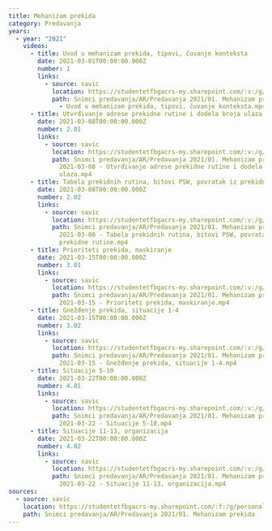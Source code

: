 ```yaml
---
title: Mehanizam prekida
category: Predavanja
years:
  - year: "2021"
    videos:
      - title: Uvod u mehanizam prekida, tipovi, čuvanje konteksta
        date: 2021-03-01T00:00:00.000Z
        number: 1
        links:
          - source: savic
            location: https://studentetfbgacrs-my.sharepoint.com/:v:/g/personal/sa190595d_student_etf_bg_ac_rs/EUSsmt5tbgZCmn39DbTots0B1dlHGDm39_nmhqJ5iFwJuw
            path: Snimci predavanja/AR/Predavanja 2021/01. Mehanizam prekida/01 - 2021-03-01
              - Uvod u mehanizam prekida, tipovi, čuvanje konteksta.mp4
      - title: Utvrđivanje adrese prekidne rutine i dodela broja ulaza
        date: 2021-03-08T00:00:00.000Z
        number: 2.01
        links:
          - source: savic
            location: https://studentetfbgacrs-my.sharepoint.com/:v:/g/personal/sa190595d_student_etf_bg_ac_rs/Edm3q0rmgvVNmvGSngLPuzIB_8Wk3XCDO7dY0si2g1qF7A
            path: Snimci predavanja/AR/Predavanja 2021/01. Mehanizam prekida/02.01 -
              2021-03-08 - Utvrđivanje adrese prekidne rutine i dodela broja
              ulaza.mp4
      - title: Tabela prekidnih rutina, bitovi PSW, povratak iz prekidne rutine
        date: 2021-03-08T00:00:00.000Z
        number: 2.02
        links:
          - source: savic
            location: https://studentetfbgacrs-my.sharepoint.com/:v:/g/personal/sa190595d_student_etf_bg_ac_rs/EUxQVhtyOw5Go7WA6Ip9kaUBmigfRKPKUwvIeXTfeEvEEg
            path: Snimci predavanja/AR/Predavanja 2021/01. Mehanizam prekida/02.02 -
              2021-03-08 - Tabela prekidnih rutina, bitovi PSW, povratak iz
              prekidne rutine.mp4
      - title: Prioriteti prekida, maskiranje
        date: 2021-03-15T00:00:00.000Z
        number: 3.01
        links:
          - source: savic
            location: https://studentetfbgacrs-my.sharepoint.com/:v:/g/personal/sa190595d_student_etf_bg_ac_rs/EeC0DQv0z5BKi1asZ345i6wBSQbLY7Ywr4yQl-tFlcbjiQ
            path: Snimci predavanja/AR/Predavanja 2021/01. Mehanizam prekida/03.01 -
              2021-03-15 - Prioriteti prekida, maskiranje.mp4
      - title: Gnežđenje prekida, situacije 1-4
        date: 2021-03-15T00:00:00.000Z
        number: 3.02
        links:
          - source: savic
            location: https://studentetfbgacrs-my.sharepoint.com/:v:/g/personal/sa190595d_student_etf_bg_ac_rs/EXPZx25UR2ZMn3KjHfyh05MBpjD_mcpbjCFz5CdRW2f85w
            path: Snimci predavanja/AR/Predavanja 2021/01. Mehanizam prekida/03.02 -
              2021-03-15 - Gnežđenje prekida, situacije 1-4.mp4
      - title: Situacije 5-10
        date: 2021-03-22T00:00:00.000Z
        number: 4.01
        links:
          - source: savic
            location: https://studentetfbgacrs-my.sharepoint.com/:v:/g/personal/sa190595d_student_etf_bg_ac_rs/ERjvZ6CGI2tCtvpXqVcNduEBoxiIJyNl-gWqy5cLc3hnzg
            path: Snimci predavanja/AR/Predavanja 2021/01. Mehanizam prekida/04.01 -
              2021-03-22 - Situacije 5-10.mp4
      - title: Situacije 11-13, organizacija
        date: 2021-03-22T00:00:00.000Z
        number: 4.02
        links:
          - source: savic
            location: https://studentetfbgacrs-my.sharepoint.com/:v:/g/personal/sa190595d_student_etf_bg_ac_rs/EVPg7UJK1_pChYlQ4Nf48roBqtVE7ProbhrFXWzKIheLsQ
            path: Snimci predavanja/AR/Predavanja 2021/01. Mehanizam prekida/04.02 -
              2021-03-22 - Situacije 11-13, organizacija.mp4
sources:
  - source: savic
    location: https://studentetfbgacrs-my.sharepoint.com/:f:/g/personal/sa190595d_student_etf_bg_ac_rs/Em4D9UUlKoRBppHoJx0LE8gBO_05NF_jC6YiCEemW7d2xg
    path: Snimci predavanja/AR/Predavanja 2021/01. Mehanizam prekida
---
```



